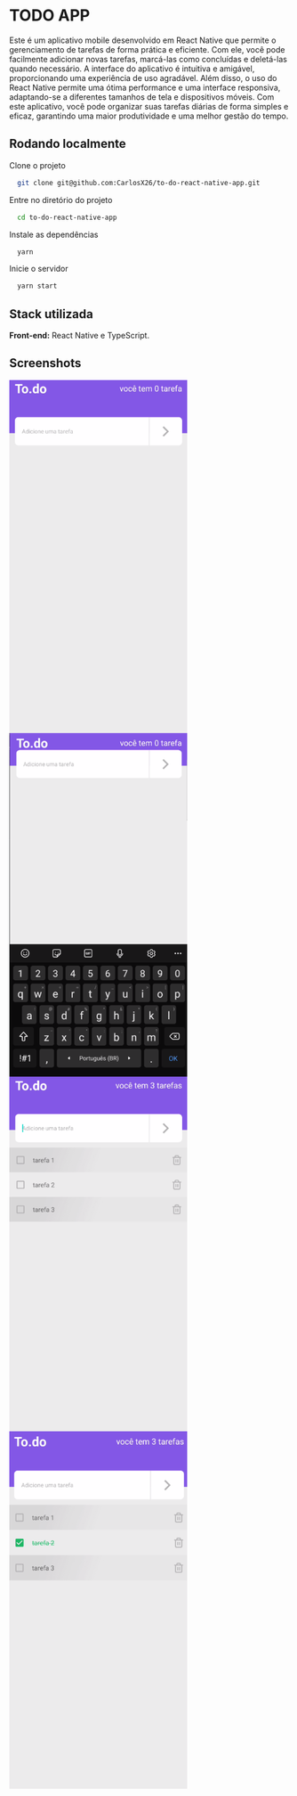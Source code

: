 
# TODO APP

Este é um aplicativo mobile desenvolvido em React Native que permite o gerenciamento de tarefas de forma prática e eficiente. Com ele, você pode facilmente adicionar novas tarefas, marcá-las como concluídas e deletá-las quando necessário. A interface do aplicativo é intuitiva e amigável, proporcionando uma experiência de uso agradável. Além disso, o uso do React Native permite uma ótima performance e uma interface responsiva, adaptando-se a diferentes tamanhos de tela e dispositivos móveis. Com este aplicativo, você pode organizar suas tarefas diárias de forma simples e eficaz, garantindo uma maior produtividade e uma melhor gestão do tempo.
## Rodando localmente

Clone o projeto

```bash
  git clone git@github.com:CarlosX26/to-do-react-native-app.git
```

Entre no diretório do projeto

```bash
  cd to-do-react-native-app
```

Instale as dependências

```bash
  yarn
```

Inicie o servidor

```bash
  yarn start
```




## Stack utilizada

**Front-end:** React Native e TypeScript.


## Screenshots

<div style="display:flex; flex-wrap:wrap;">
  <img src="./tela_1.png" alt="screenshot" width="320px"/>
  <img src="./tela_2.png" alt="screenshot" width="320px" />
  <img src="./tela_3.png" alt="screenshot" width="320px" />
  <img src="./tela_4.png" alt="screenshot" width="320px" />
</div>

